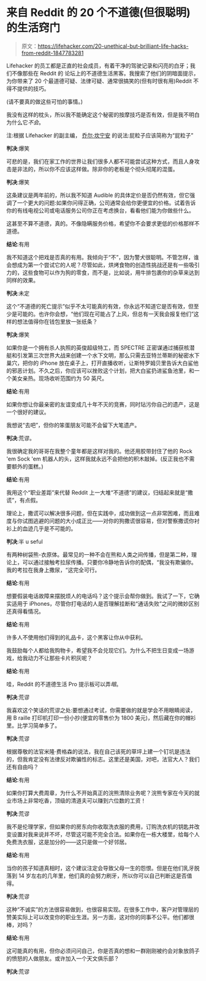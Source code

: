 # 来自 Reddit 的 20 个不道德(但很聪明)的生活窍门

> 原文：<https://lifehacker.com/20-unethical-but-brilliant-life-hacks-from-reddit-1847783281>

Lifehacker 的员工都是正直的社会成员，有着干净的驾驶记录和闪亮的白牙；我们不像那些在 Reddit 的 论坛上的不道德生活黑客。我搜索了他们的阴暗面提示，为你带来了 20 个最道德可疑、法律可疑、通常很搞笑的(但有时很有用)Reddit 不得不提供的技巧。

(请不要真的做这些可怕的事情。)

我没有这样的枕头，所以我不能确定这个秘密的按摩技巧是否有效，但是我不明白为什么它*不会*。

注:根据 Lifehacker 的副主编， [乔尔·坎宁安](https://lifehacker.com/author/joelcunningham) 的说法:屁粒子应该简称为“屁粒子”

**判决**:爆笑

可悲的是，我们在家工作的世界让我们很多人都不可能尝试这种方式，而且人身攻击是非法的，所以你不应该这样做。除非你的老板是个彻头彻尾的混蛋。

**判决**:爆笑

这条建议是两年前的，所以我不知道 Audible 的具体定价是否仍然有效，但它强调了一个更大的问题:如果你问得正确，公司通常会给你更便宜的价格。试着告诉你的有线电视公司或电话服务公司你正在考虑换台，看看他们能为你做些什么。

这甚至不算不道德，真的。不像隐瞒服务价格，希望你不会要求更低的价格那样不道德。

**结论**:有用

我不知道这个把戏是否真的有用。我倾向于“不”，因为警犬很聪明。不管怎样，谁会想成为第一个尝试它的人呢？尽管如此，烘烤食物的创造性挑战还是有一些吸引力的，这些食物可以作为狗的零食，而不是，比如说，用牛排包裹你的杂草来达到同样的效果。

**判决**:未定

这个“不道德的死亡提示”似乎不太可能真的有效，你永远不知道它是否有效，但至少是可能的。也许你会想，“他们现在可能占了上风，但总有一天我会报复他们”这样的想法值得你在钱包里放一张纸条？

**判决**:爆笑

如果你是一个拥有杀人执照的英俊超级特工，而 SPECTRE 正密谋通过捕获核潜艇和引发第三次世界大战来创建一个水下文明，那么只需去亚特兰蒂斯的秘密水下巢穴，把你的 iPhone 放在桌子上，打开直播收听，让斯特罗姆贝里告诉大白鲨他的邪恶计划。不久之后，你应该可以挫败这个计划，把大白鲨扔进鲨鱼池里，和一个美女亲热。现场收听范围约为 50 英尺。

**结论**:有用

如果你想让你最亲密的友谊变成几十年不灭的竞赛，同时玷污你自己的遗产，这是一个很好的建议。

我想说“去吧”，但你的笨蛋朋友可能不会留下大笔遗产。

**判决**:荒谬。

我很确定我的哥哥在我整个童年都是这样对我的。他还用胶带封住了他的 Rock 'em Sock 'em 机器人的头，这样我就永远不会把他的积木敲掉。(反正我也不需要额外的蛋糕。)

**结论**:有用

我用这个“职业差距”来代替 Reddit 上一大堆“不道德”的建议，归结起来就是“撒谎”，有点假。

理论上，撒谎可以解决很多问题，但在实践中，成功做到这一点非常困难，而且难度与你试图逃避的问题的大小成正比——对你的狗撒谎很容易，但对警察撒谎你衬衫上的血迹几乎是不可能的。

**判决**:半 u seful

有两种树袋熊-衣原体。最常见的一种不会在熊和人类之间传播，但是第二种，理论上，可以通过接触考拉尿传播。只要你冷静地告诉你的配偶，“我没有欺骗你。我的考拉在我身上撒尿，“这完全可行。

**结论**:有用

想要假装电话故障来摆脱烦人的电话吗？这个提示会帮你做到。我试了一下，它确实适用于 iPhones，尽管你打电话的人是否理解挂断和“通话失败”之间的微妙区别还真得看情况。

**结论**:有用

许多人不使用他们得到的礼品卡，这个黑客让你从中获利。

我鼓励每个人都给我购物卡，希望我不会兑现它们。为什么不把生日变成一场游戏，给我动力不让那些卡片积灰呢？

**结论**:有用

哇，Reddit 的不道德生活 Pro 提示板可以弄*暗*。

**判决**:荒谬

我喜欢这个笑话的荒谬之处:要想通过考试，你需要做的就是学会不用眼睛阅读，用 B raille 打印机打印一份小抄(便宜的零售价为 1800 美元)，然后藏在你的帽衫里。比学习简单多了。

**判决**:荒谬

根据尊敬的法官米隆·费格森的说法，我在自己该死的草坪上建一个钉坑是违法的，但我肯定没有法律反对欺骗性的标志。这里还是美国，对吧，法官大人？我们还有自由吗？

**结论**:有用

如果你打算大费周章，为什么不开始真正的浣熊清除业务呢？浣熊专家在今天的就业市场上非常吃香，顶级的清道夫可以赚到六位数的工资！

**判决**:荒谬

我不是伦理学家，但如果你的房东向你收取洗衣服的费用，订购洗衣机的钥匙并改变设置对我来说并不坏，尽管这可能不完全合法。如果你在一栋大楼里，给每个人免费洗衣服，这是加分的——这只是做一个好邻居。

**结论**:有用

当你的孩子知道真相时，这个建议注定会导致父母一生的怨恨。但是在他们乳牙脱落到 14 岁左右的几年里，他们真的会努力刷牙，所以你可以自己判断这是否值得。

**判决**:荒谬

这种“不诚实”的方法很容易做到，也很容易实现。在很多工作中，客户对管理层的赞美实际上可以改变你的职业生涯。另一方面，这对你的同事不公平。他们都很棒，对吗？

**结论**:有用

这可能真的有用，但你必须问问自己，你是否真的想和一群刚刚被约会对象放鸽子的愤怒的人做朋友。或许加入一个天文俱乐部？

**判决**:荒谬